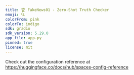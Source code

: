 ```yaml
---
title: 🏆 FakeNews01 - Zero-Shot Truth Checker  
emoji: 🔍  
colorFrom: pink  
colorTo: indigo  
sdk: gradio  
sdk_version: 5.29.0  
app_file: app.py  
pinned: true  
license: mit  
---
```


Check out the configuration reference at https://huggingface.co/docs/hub/spaces-config-reference
